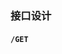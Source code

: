 <!--
 * @Author: SunBOY
 * @Date: 2022-11-02 11:59:59
 * @LastEditors: SunBOY
 * @LastEditTime: 2022-11-02 12:07:35
 * @FilePath: \api.md
 * @Description:
 * Copyright 2022 OBKoro1, All Rights Reserved.
 * 2022-11-02 11:59:59
-->

### 接口设计

#### `/GET`
